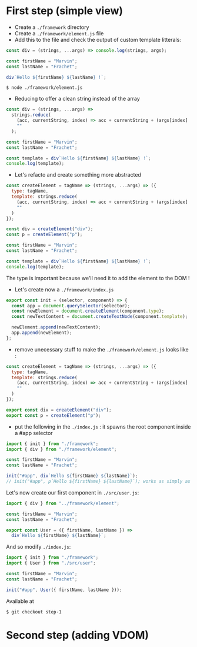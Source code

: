 # First step (simple view)

* Create a `./framework` directory
* Create a `./framework/element.js` file
* Add this to the file and check the output of custom template litterals:

```javascript
const div = (strings, ...args) => console.log(strings, args);

const firstName = "Marvin";
const lastName = "Frachet";

div`Hello ${firstName} ${lastName} !`;
```

```shell
$ node ./framework/element.js
```

* Reducing to offer a clean string instead of the array

```javascript
const div = (strings, ...args) =>
  strings.reduce(
    (acc, currentString, index) => acc + currentString + (args[index] || ""),
    ""
  );

const firstName = "Marvin";
const lastName = "Frachet";

const template = div`Hello ${firstName} ${lastName} !`;
console.log(template);
```

* Let's refacto and create something more abstracted

```javascript
const createElement = tagName => (strings, ...args) => ({
  type: tagName,
  template: strings.reduce(
    (acc, currentString, index) => acc + currentString + (args[index] || ""),
    ""
  )
});

const div = createElement("div");
const p = createElement("p");

const firstName = "Marvin";
const lastName = "Frachet";

const template = div`Hello ${firstName} ${lastName} !`;
console.log(template);
```

The type is important because we'll need it to add the element to the DOM !

* Let's create now a `./framework/index.js`

```javascript
export const init = (selector, component) => {
  const app = document.querySelector(selector);
  const newElement = document.createElement(component.type);
  const newTextContent = document.createTextNode(component.template);

  newElement.append(newTextContent);
  app.append(newElement);
};
```

* remove unecessary stuff to make the `./framework/element.js` looks like :

```javascript
const createElement = tagName => (strings, ...args) => ({
  type: tagName,
  template: strings.reduce(
    (acc, currentString, index) => acc + currentString + (args[index] || ""),
    ""
  )
});

export const div = createElement("div");
export const p = createElement("p");
```

* put the following in the `./index.js` : it spawns the root component inside a #app selector

```javascript
import { init } from "./framework";
import { div } from "./framework/element";

const firstName = "Marvin";
const lastName = "Frachet";

init("#app", div`Hello ${firstName} ${lastName}`);
// init("#app", p`Hello ${firstName} ${lastName}`); works as simply as moving div to p
```

Let's now create our first component in `./src/user.js`:

```javascript
import { div } from "../framework/element";

const firstName = "Marvin";
const lastName = "Frachet";

export const User = ({ firstName, lastName }) =>
  div`Hello ${firstName} ${lastName}`;
```

And so modify `./index.js`:

```javascript
import { init } from "./framework";
import { User } from "./src/user";

const firstName = "Marvin";
const lastName = "Frachet";

init("#app", User({ firstName, lastName }));
```

Available at

```shell
$ git checkout step-1
```

# Second step (adding VDOM)
